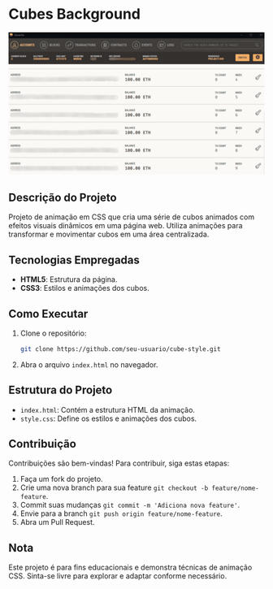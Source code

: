 # Cubes Background

<div align="center">
  <img src="Thumb.png" alt="CubeStyle Banner"/>
</div>

## Descrição do Projeto

Projeto de animação em CSS que cria uma série de cubos animados com efeitos visuais dinâmicos em uma página web. Utiliza animações para transformar e movimentar cubos em uma área centralizada.

## Tecnologias Empregadas

- **HTML5**: Estrutura da página.
- **CSS3**: Estilos e animações dos cubos.

## Como Executar

1. Clone o repositório:
   ```bash
   git clone https://github.com/seu-usuario/cube-style.git
   ```
2. Abra o arquivo `index.html` no navegador.

## Estrutura do Projeto

- `index.html`: Contém a estrutura HTML da animação.
- `style.css`: Define os estilos e animações dos cubos.

## Contribuição

Contribuições são bem-vindas! Para contribuir, siga estas etapas:

1. Faça um fork do projeto.
2. Crie uma nova branch para sua feature `git checkout -b feature/nome-feature`.
3. Commit suas mudanças `git commit -m 'Adiciona nova feature'`.
4. Envie para a branch `git push origin feature/nome-feature`.
5. Abra um Pull Request.

## Nota

Este projeto é para fins educacionais e demonstra técnicas de animação CSS. Sinta-se livre para explorar e adaptar conforme necessário.
